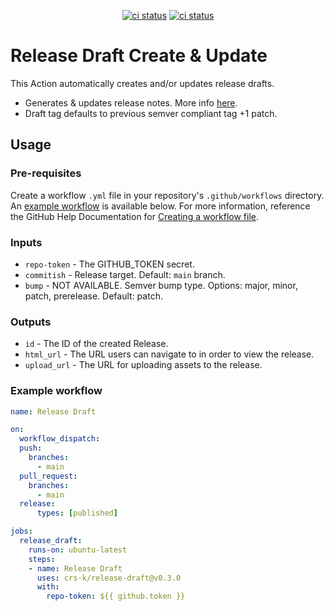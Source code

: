 <p align="center">
  <a href="https://github.com/crs-k/release-draft/actions"><img alt="ci status" src="https://github.com/crs-k/release-draft/actions/workflows/ci.yml/badge.svg"></a>
  <a href="https://github.com/crs-k/release-draft/actions"><img alt="ci status" src="https://github.com/crs-k/release-draft/actions/workflows/codeql-analysis.yml/badge.svg"></a>
</p>

# Release Draft Create & Update

This Action automatically creates and/or updates release drafts.
* Generates & updates release notes. More info [here](https://docs.github.com/en/repositories/releasing-projects-on-github/automatically-generated-release-notes).
* Draft tag defaults to previous semver compliant tag +1 patch.

## Usage

### Pre-requisites
Create a workflow `.yml` file in your repository's `.github/workflows` directory. An [example workflow](#example-workflow) is available below. For more information, reference the GitHub Help Documentation for [Creating a workflow file](https://help.github.com/en/articles/configuring-a-workflow#creating-a-workflow-file).

### Inputs

* `repo-token` - The GITHUB_TOKEN secret. 
* `commitish` - Release target. Default: `main` branch.
* `bump` - NOT AVAILABLE. Semver bump type. Options: major, minor, patch, prerelease. Default: patch.

### Outputs

* `id` - The ID of the created Release.
* `html_url` - The URL users can navigate to in order to view the release.
* `upload_url` - The URL for uploading assets to the release.

### Example workflow

```yaml
name: Release Draft

on:
  workflow_dispatch:
  push:
    branches:
      - main
  pull_request:
    branches:
      - main
  release:
      types: [published]

jobs:
  release_draft:
    runs-on: ubuntu-latest
    steps:
    - name: Release Draft
      uses: crs-k/release-draft@v0.3.0
      with:
        repo-token: ${{ github.token }}
```

